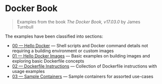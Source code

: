 # Docker Book
> Examples from the book *The Docker Book, v17.03.0* by James Turnbull

The examples have been classified into sections:
+ [00 &mdash; Hello Docker](./00-hello-docker/) &mdash; Shell scripts and Docker command details not requiring a building environment or custom images
+ [01 &mdash; Hello Docker Images](./01-hello-docker-images) &mdash; Basic examples on building images and exploring basic Dockerfile concepts
+ [02 &mdash; Dockerfile Instructions](./02-dockerfile-instructions/) &mdash; Collection of Dockerfile instructions with usage examples
+ [03 &mdash; Sample Containers](./03-sample-containers/) &mdash; Sample containers for assorted use-cases
